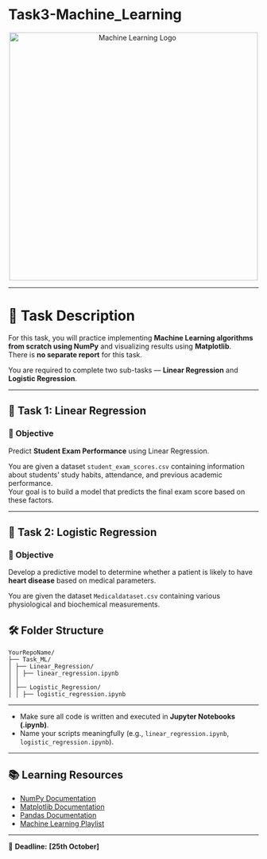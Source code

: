 # Task3-Machine_Learning

<p align="center">
  <img src="https://tse2.mm.bing.net/th/id/OIP.eHw1op1IxpRJ9g5ylzIncQHaEH?rs=1&pid=ImgDetMain&o=7&rm=3" alt="Machine Learning Logo" width="500"/>
</p>

---

# 📄 Task Description  

For this task, you will practice implementing **Machine Learning algorithms from scratch using NumPy** and visualizing results using **Matplotlib**.  
There is **no separate report** for this task.  

You are required to complete two sub-tasks — **Linear Regression** and **Logistic Regression**.

---

## 🧠 Task 1: Linear Regression  

### 🎯 Objective  
Predict **Student Exam Performance** using Linear Regression.  

You are given a dataset `student_exam_scores.csv` containing information about students’ study habits, attendance, and previous academic performance.  
Your goal is to build a model that predicts the final exam score based on these factors.  

---

## 🧠 Task 2: Logistic Regression  

### 🎯 Objective  
Develop a predictive model to determine whether a patient is likely to have **heart disease** based on medical parameters.  

You are given the dataset `Medicaldataset.csv` containing various physiological and biochemical measurements.  


## 🛠️ Folder Structure  

```
YourRepoName/
├── Task_ML/
│ ├── Linear_Regression/
│ │ ├── linear_regression.ipynb
│ │
│ ├── Logistic_Regression/
│ │ ├── logistic_regression.ipynb

```
---

- Make sure all code is written and executed in **Jupyter Notebooks (.ipynb)**.
- Name your scripts meaningfully (e.g., `linear_regression.ipynb`, `logistic_regression.ipynb`).  

---

## 📚 Learning Resources  

* [NumPy Documentation](https://numpy.org/doc/)  
* [Matplotlib Documentation](https://matplotlib.org/stable/users/index.html)
* [Pandas Documentation](https://pandas.pydata.org/docs/)
* [Machine Learning Playlist](https://youtu.be/vStJoetOxJg?si=J6m5kETByoaxGrkD)  

---

📌 **Deadline:** **[25th October]**


